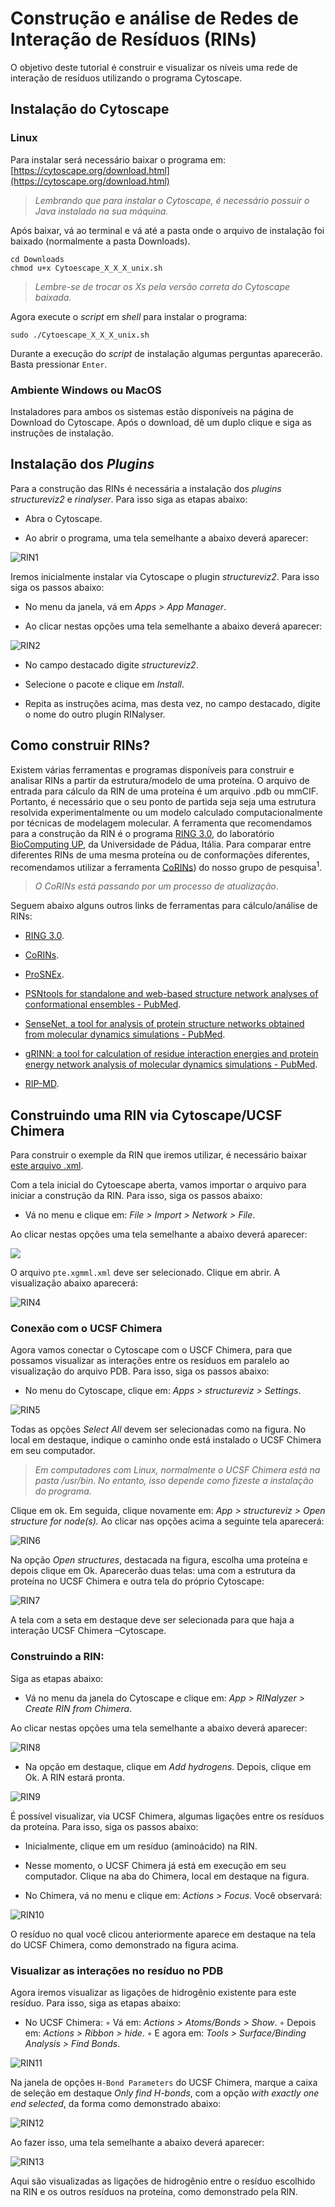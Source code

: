 # Construção e análise de Redes de Interação de Resíduos (RINs)

O objetivo deste tutorial é construir e visualizar os níveis uma rede de interação de resíduos utilizando o programa Cytoscape.

## Instalação do Cytoscape

### Linux

Para instalar será necessário baixar o programa em: [https://cytoscape.org/download.html](https://cytoscape.org/download.html)

> *Lembrando que para instalar o Cytoscape, é necessário possuir o Java instalado na sua máquina.*

Após baixar, vá ao terminal e vá até a pasta onde o arquivo de instalação foi baixado
(normalmente a pasta Downloads).

```
cd Downloads
chmod u+x Cytoescape_X_X_X_unix.sh 
```

> *Lembre-se de trocar os Xs pela versão correta do Cytoscape baixada.*

Agora execute o *script* em *shell* para instalar o programa:

```
sudo ./Cytoescape_X_X_X_unix.sh
```

Durante a execução do *script* de instalação algumas perguntas aparecerão. Basta pressionar `Enter`.

### Ambiente Windows ou MacOS

Instaladores para ambos os sistemas estão disponíveis na página de Download do Cytoscape. Após o download, dê um duplo clique e siga as instruções de instalação.

## Instalação dos *Plugins*

Para a construção das RINs é necessária a instalação dos *plugins* *structureviz2* e *rinalyser*. Para isso siga as etapas abaixo:

- Abra o Cytoscape.

- Ao abrir o programa, uma tela semelhante a abaixo deverá aparecer:

![RIN1](str10-fig1.png)

Iremos inicialmente instalar via Cytoscape o plugin *structureviz2*. Para isso siga os passos abaixo:

- No menu da janela, vá em *Apps > App Manager*.

- Ao clicar nestas opções uma tela semelhante a abaixo deverá aparecer:

![RIN2](str10-fig2.png)

- No campo destacado digite *structureviz2*.

- Selecione o pacote e clique em *Install*.

- Repita as instruções acima, mas desta vez, no campo destacado, digite o nome do outro plugin RINalyser.

## Como construir RINs?

Existem várias ferramentas e programas disponíveis para construir e analisar RINs a partir da estrutura/modelo de uma proteína. O arquivo de entrada para cálculo da RIN de uma proteína é um arquivo .pdb ou mmCIF. Portanto, é necessário que o seu ponto de partida seja seja uma estrutura resolvida experimentalmente ou um modelo calculado computacionalmente por técnicas de modelagem molecular. A ferramenta que recomendamos para a construção da RIN é o programa [RING 3.0](https://ring.biocomputingup.it/submit), do laboratório [BioComputing UP](https://biocomputingup.it/), da Universidade de Pádua, Itália. Para comparar entre diferentes RINs de uma mesma proteína ou de conformações diferentes, recomendamos utilizar a ferramenta [CoRINs](https://github.com/LasisUFRN/CoRINs)) do nosso grupo de pesquisa<sup>1</sup>.

> *O CoRINs está passando por um processo de atualização*.

Seguem abaixo alguns outros links de ferramentas para cálculo/análise de RINs:

- [RING 3.0](https://ring.biocomputingup.it/submit).

- [CoRINs](https://www.biorxiv.org/content/10.1101/2020.06.29.178541v1.full).

- [ProSNEx](https://academic.oup.com/nar/article/47/W1/W471/5494742).

- [PSNtools for standalone and web-based structure network analyses of conformational ensembles - PubMed](https://pubmed.ncbi.nlm.nih.gov/35140884/).

- [SenseNet, a tool for analysis of protein structure networks obtained from molecular dynamics simulations - PubMed](https://pubmed.ncbi.nlm.nih.gov/35298511/).

- [gRINN: a tool for calculation of residue interaction energies and protein energy network analysis of molecular dynamics simulations - PubMed](https://pubmed.ncbi.nlm.nih.gov/29800260/).

- [RIP-MD](https://peerj.com/articles/5998/).

## Construindo uma RIN via Cytoscape/UCSF Chimera

Para construir o exemple da RIN que iremos utilizar, é necessário baixar [este arquivo .xml](https://drive.google.com/uc?export=download&id=16KaGLIZ_fbarhiSg-R4uY7M7SM6-1mBc).

Com a tela inicial do Cytoescape aberta, vamos importar o arquivo para iniciar a construção da RIN.
Para isso, siga os passos abaixo:

- Vá no menu e clique em: *File > Import > Network > File*.

Ao clicar nestas opções uma tela semelhante a abaixo deverá aparecer:

![](str10-fig3.png)

O arquivo `pte.xgmml.xml` deve ser selecionado. Clique em abrir. A visualização abaixo aparecerá:

![RIN4](str10-fig4.png)

### Conexão com o UCSF Chimera

Agora vamos conectar o Cytoscape com o USCF Chimera, para que
possamos visualizar as interações entre os resíduos em paralelo ao visualização do arquivo PDB. Para isso, siga os passos abaixo:

- No menu do Cytoscape, clique em: *Apps > structureviz > Settings*.

![RIN5](str10-fig5.png)

Todas as opções *Select All* devem ser selecionadas como na figura. No local em destaque, indique o caminho onde está instalado o UCSF Chimera em seu computador.

> *Em computadores com Linux, normalmente o UCSF Chimera está na pasta /usr/bin. No entanto, isso depende como fizeste a instalação do programa.*

Clique em ok. Em seguida, clique novamente em: *App > structureviz > Open structure for node(s).* Ao clicar nas opções acima a seguinte tela aparecerá:

![RIN6](str10-fig6.png)

Na opção *Open structures*, destacada na figura, escolha uma proteína e depois clique em Ok. Aparecerão duas telas: uma com a estrutura da proteína no UCSF Chimera e outra tela do próprio Cytoscape:

![RIN7](str10-fig7.png)

A tela com a seta em destaque deve ser selecionada para que haja a interação UCSF Chimera –Cytoscape.

### Construindo a RIN:

Siga as etapas abaixo: 

- Vá no menu da janela do Cytoscape e clique em: *App > RINalyzer > Create RIN from Chimera*.

Ao clicar nestas opções uma tela semelhante a abaixo deverá aparecer:

![RIN8](str10-fig8.png)

- Na opção em destaque, clique em *Add hydrogens*. Depois, clique em Ok. A RIN estará pronta.

![RIN9](str10-fig9.png)

É possível visualizar, via UCSF Chimera, algumas ligações entre os resíduos da proteína.
Para isso, siga os passos abaixo:

- Inicialmente, clique em um resíduo (aminoácido) na RIN.

- Nesse momento, o UCSF Chimera já está em execução em seu computador. Clique na aba do Chimera, local em destaque na figura.

- No Chimera, vá no menu e clique em: *Actions > Focus*. Você observará:

![RIN10](str10-fig10.png)

O resíduo no qual você clicou anteriormente aparece em destaque na tela do UCSF Chimera, como demonstrado na figura acima.

### Visualizar as interações no resíduo no PDB

Agora iremos visualizar as ligações de hidrogênio existente para este resíduo.
Para isso, siga as etapas abaixo:

- No UCSF Chimera:
  ◦ Vá em: *Actions > Atoms/Bonds > Show*.
  ◦ Depois em: *Actions > Ribbon > hide*.
  ◦ E agora em: *Tools > Surface/Binding Analysis > Find Bonds*.

![RIN11](str10-fig11.png)

Na janela de opções `H-Bond Parameters` do UCSF Chimera, marque a caixa de seleção em destaque *Only find H-bonds*, com a opção *with exactly one end selected*, da forma como demonstrado abaixo:

![RIN12](str10-fig12.png)

Ao fazer isso, uma tela semelhante a abaixo deverá aparecer:

![RIN13](str10-fig13.png)

Aqui são visualizadas as ligações de hidrogênio entre o resíduo escolhido na RIN e os outros resíduos na proteína, como demonstrado pela RIN.
